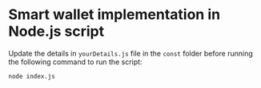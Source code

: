 # Smart wallet implementation in Node.js script

Update the details in `yourDetails.js` file in the `const` folder before running the following command to run the script:

```bash
node index.js
```
